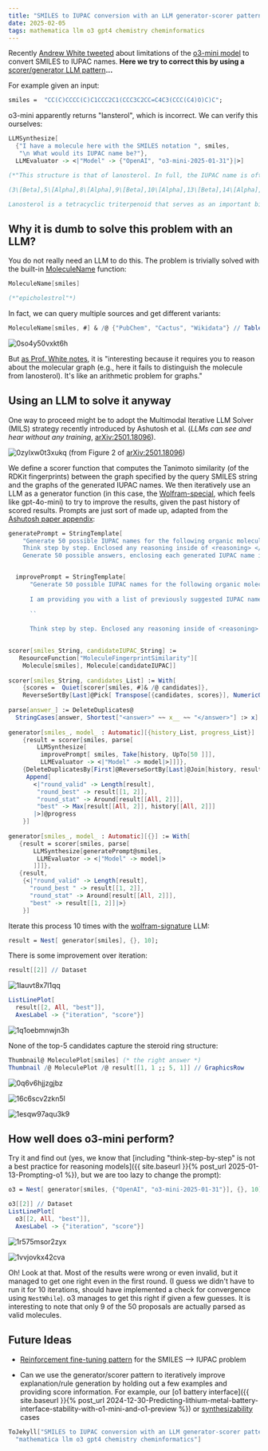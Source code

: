 ```yaml
---
title: "SMILES to IUPAC conversion with an LLM generator-scorer pattern"
date: 2025-02-05
tags: mathematica llm o3 gpt4 chemistry cheminformatics
---
```


Recently [Andrew White tweeted](https://x.com/andrewwhite01/status/1885406914743591352) about limitations of the [o3-mini model](https://openai.com/index/openai-o3-mini/) to convert SMILES to IUPAC names.  **Here we try to correct this by using a** [scorer/generator LLM pattern]((https://arxiv.org/abs/2501.18096))**...**  

For example given an input:

```mathematica
smiles =  "CC(C)CCCC(C)C1CCC2C1(CCC3C2CC=C4C3(CCC(C4)O)C)C";
```

o3-mini apparently returns "lansterol", which is incorrect. We can verify this ourselves:

```mathematica
LLMSynthesize[
  {"I have a molecule here with the SMILES notation ", smiles, 
   "\n What would its IUPAC name be?"}, 
  LLMEvaluator -> <|"Model" -> {"OpenAI", "o3-mini-2025-01-31"}|>]

(*"This structure is that of lanosterol. In full, the IUPAC name is often given as:

(3\[Beta],5\[Alpha],8\[Alpha],9\[Beta],10\[Alpha],13\[Beta],14\[Alpha],17\[Beta])-lanosta-8,24-dien-3-ol

Lanosterol is a tetracyclic triterpenoid that serves as an important biosynthetic precursor for steroids. (Note that the SMILES string shown does not include explicit stereochemical "@" markers, so the stereochemistry is assumed to be that of the naturally occurring (3\[Beta],5\[Alpha],8\[Alpha],9\[Beta],10\[Alpha],13\[Beta],14\[Alpha],17\[Beta]) isomer.)"*)
```

## Why it is dumb to solve this problem with an LLM?

You do not really need an LLM to do this.  The problem is trivially solved with the built-in [MoleculeName](https://reference.wolfram.com/language/ref/MoleculeName.html) function: 

```mathematica
MoleculeName[smiles]

(*"epicholestrol"*)
```

In fact, we can query multiple sources and get different variants:

```mathematica
MoleculeName[smiles, #] & /@ {"PubChem", "Cactus", "Wikidata"} // TableForm
```

![0so4y50vxkt6h](/blog/images/2025/2/5/0so4y50vxkt6h.png)

But [as Prof. White notes](https://x.com/andrewwhite01/status/1885406914743591352),  it is "interesting because it requires you to reason about the molecular graph (e.g., here it fails to distinguish the molecule from lanosterol). It's like an arithmetic problem for graphs."

## Using an LLM to solve it anyway

One way to proceed might be to adopt the Multimodal Iterative LLM Solver (MILS) strategy recently introduced by Ashutosh et al. (*LLMs can see and hear without any training*, [arXiv:2501.18096](https://arxiv.org/abs/2501.18096)).  

![0zylxw0t3xukq](/blog/images/2025/2/5/0zylxw0t3xukq.png)
(from Figure 2 of [arXiv:2501.18096](https://arxiv.org/abs/2501.18096))

We define a scorer function that computes the Tanimoto similarity (of the RDKit fingerprints) between the graph specified by the query SMILES string and the graphs of the generated IUPAC names.  We then iteratively use an LLM as a generator function (in this case, the [Wolfram-special](https://writings.stephenwolfram.com/2024/12/useful-to-the-point-of-being-revolutionary-introducing-wolfram-notebook-assistant/), which feels like gpt-4o-mini) to try to improve the results, given the past history of scored results.  Prompts are just sort of made up, adapted from the [Ashutosh paper appendix](https://arxiv.org/abs/2501.18096):

```mathematica
generatePrompt = StringTemplate[
    "Generate 50 possible IUPAC names for the following organic molecule in SMILES notation: ``
    Think step by step. Enclosed any reasoning inside of <reasoning> </reasoning> tags. 
    Generate 50 possible answers, enclosing each generated IUPAC name inside <answer> </answer> tags, each on its own line."];
```

```mathematica

  improvePrompt = StringTemplate[
      "Generate 50 possible IUPAC names for the following organic molecule in SMILES notation: ``
      
      I am providing you with a list of previously suggested IUPAC names and scores. Higher scores means that the IUPAC name is a closer to the correct answer, but none of these are correct unless the score is 1. 
      
      ``
      
      Think step by step. Enclosed any reasoning inside of <reasoning> </reasoning> tags. Generate 50 new answers that maximize the score. Enclose each generated IUPAC name inside <answer> </answer> tags, each on its own line. Be creative and don't be afraid to come up with erroneous descriptions."]; 
  
```

```mathematica
scorer[smiles_String, candidateIUPAC_String] := 
   ResourceFunction["MoleculeFingerprintSimilarity"][
    Molecule[smiles], Molecule[candidateIUPAC]] 
 
scorer[smiles_String, candidates_List] := With[
    {scores =  Quiet[scorer[smiles, #]& /@ candidates]}, 
    ReverseSortBy[Last]@Pick[ Transpose[{candidates, scores}], NumericQ /@ scores]] 
 
parse[answer_] := DeleteDuplicates@ 
  StringCases[answer, Shortest["<answer>" ~~ x__ ~~ "</answer>"] :> x] 
 
generator[smiles_, model_ : Automatic][{history_List, progress_List}] := With[
    {result = scorer[smiles, parse[
        LLMSynthesize[  
         improvePrompt[ smiles, Take[history, UpTo[50 ]]], 
         LLMEvaluator -> <|"Model" -> model|>]]]}, 
    {DeleteDuplicatesBy[First]@ReverseSortBy[Last]@Join[history, result], 
     Append[
       <|"round_valid" -> Length[result], 
        "round_best" -> result[[1, 2]], 
        "round_stat" -> Around[result[[All, 2]]], 
        "best" -> Max[result[[All, 2]], history[[All, 2]]] 
       |>]@progress 
    }] 
 
generator[smiles_, model_ : Automatic][{}] := With[
   {result = scorer[smiles, parse[
       LLMSynthesize[generatePrompt@smiles, 
        LLMEvaluator -> <|"Model" -> model|> 
       ]]]}, 
   {result, 
    {<|"round_valid" -> Length[result], 
      "round_best " -> result[[1, 2]], 
      "round_stat" -> Around[result[[All, 2]]], 
      "best" -> result[[1, 2]]|>} 
    }]
```

Iterate this process 10 times with the [wolfram-signature](https://www.costco.com/kirkland-signature.html) LLM:

```mathematica
result = Nest[ generator[smiles], {}, 10];
```

There is some improvement over iteration: 

```mathematica
result[[2]] // Dataset
```

![1lauvt8x7l1qq](/blog/images/2025/2/5/1lauvt8x7l1qq.png)

```mathematica
ListLinePlot[
  result[[2, All, "best"]], 
  AxesLabel -> {"iteration", "score"}]
```

![1q1oebmnwjn3h](/blog/images/2025/2/5/1q1oebmnwjn3h.png)

None of the top-5 candidates capture the steroid ring structure:

```mathematica
Thumbnail@ MoleculePlot[smiles] (* the right answer *)
Thumbnail /@ MoleculePlot /@ result[[1, 1 ;; 5, 1]] // GraphicsRow
```

![0q6v6hjjzgjbz](/blog/images/2025/2/5/0q6v6hjjzgjbz.png)

![16c6scv2zkn5l](/blog/images/2025/2/5/16c6scv2zkn5l.png)

![1esqw97aqu3k9](/blog/images/2025/2/5/1esqw97aqu3k9.png)

## How well does o3-mini perform? 

Try it and find out (yes, we know that [including "think-step-by-step" is not a best practice for reasoning models]({{ site.baseurl }}{% post_url 2025-01-13-Prompting-o1 %}), but we are too lazy to change the prompt): 

```mathematica
o3 = Nest[ generator[smiles, {"OpenAI", "o3-mini-2025-01-31"}], {}, 10];
```

```mathematica
o3[[2]] // Dataset
ListLinePlot[
  o3[[2, All, "best"]], 
  AxesLabel -> {"iteration", "score"}]
```

![1r575msor2zyx](/blog/images/2025/2/5/1r575msor2zyx.png)

![1vvjovkx42cva](/blog/images/2025/2/5/1vvjovkx42cva.png)

Oh!  Look at that.  Most of the results were wrong or even invalid, but it managed to get one right even in the first round.  (I guess we didn't have to run it for 10 iterations, should have implemented a check for convergence using `NestWhile`). o3 manages to get this right if given a few guesses.  It is interesting to note that only 9 of the 50 proposals are actually parsed as valid molecules. 

## Future Ideas

- [Reinforcement fine-tuning pattern](https://openpipe.ai/blog/openai-rft) for the SMILES --> IUPAC problem 

- Can we use the generator/scorer pattern to iteratively improve explanation/rule generation by holding out a few examples and providing score information.  For example, our [o1 battery interface]({{ site.baseurl }}{% post_url 2024-12-30-Predicting-lithium-metal-battery-interface-stability-with-o1-mini-and-o1-preview %}) or [synthesizability](https://dx.doi.org/10.26434/chemrxiv-2024-ltncz-v3) cases

```mathematica
ToJekyll["SMILES to IUPAC conversion with an LLM generator-scorer pattern", 
  "mathematica llm o3 gpt4 chemistry cheminformatics"]
```

